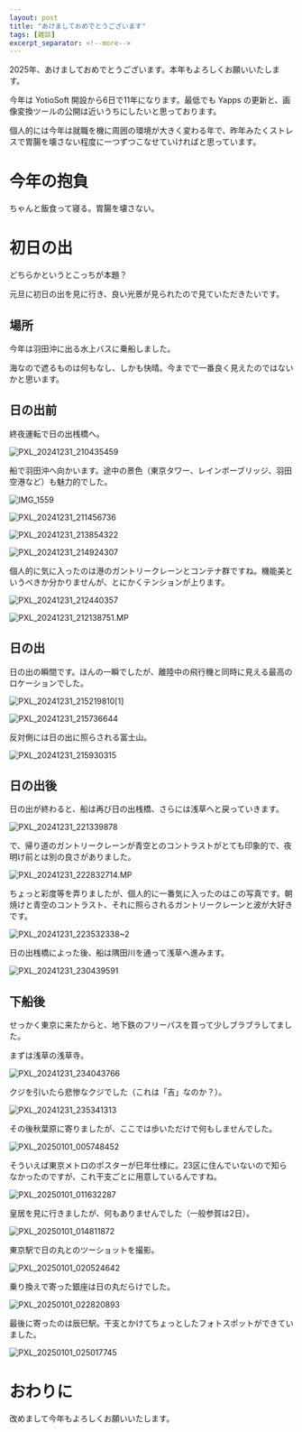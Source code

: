 ```yaml
---
layout: post
title: "あけましておめでとうございます"
tags: [雑談]
excerpt_separator: <!--more-->
---
```


2025年、あけましておめでとうございます。本年もよろしくお願いいたします。

今年は YotioSoft 開設から6日で11年になります。最低でも Yapps の更新と、画像変換ツールの公開は近いうちにしたいと思っております。

個人的には今年は就職を機に周囲の環境が大きく変わる年で、昨年みたくストレスで胃腸を壊さない程度に一つずつこなせていければと思っています。

<!--more-->

# 今年の抱負

ちゃんと飯食って寝る。胃腸を壊さない。

# 初日の出

どちらかというとこっちが本題？

元旦に初日の出を見に行き、良い光景が見られたので見ていただきたいです。

## 場所

今年は羽田沖に出る水上バスに乗船しました。

海なので遮るものは何もなし、しかも快晴。今までで一番良く見えたのではないかと思います。

## 日の出前

終夜運転で日の出桟橋へ。

![PXL_20241231_210435459](../../../assets/img/post/2025-01-03-new-year/PXL_20241231_210435459.webp)

船で羽田沖へ向かいます。途中の景色（東京タワー、レインボーブリッジ、羽田空港など）も魅力的でした。

![IMG_1559](../../../assets/img/post/2025-01-03-new-year/IMG_1559.webp)

![PXL_20241231_211456736](../../../assets/img/post/2025-01-03-new-year/PXL_20241231_211456736.webp)

![PXL_20241231_213854322](../../../assets/img/post/2025-01-03-new-year/PXL_20241231_213854322.webp)

![PXL_20241231_214924307](../../../assets/img/post/2025-01-03-new-year/PXL_20241231_214924307.webp)

個人的に気に入ったのは港のガントリークレーンとコンテナ群ですね。機能美というべきか分かりませんが、とにかくテンションが上ります。

![PXL_20241231_212440357](../../../assets/img/post/2025-01-03-new-year/PXL_20241231_212440357.webp)

![PXL_20241231_212138751.MP](../../../assets/img/post/2025-01-03-new-year/PXL_20241231_212138751.MP.webp)

## 日の出

日の出の瞬間です。ほんの一瞬でしたが、離陸中の飛行機と同時に見える最高のロケーションでした。

![PXL_20241231_215219810[1]](../../../assets/img/post/2025-01-03-new-year/PXL_20241231_215219810[1].webp)

![PXL_20241231_215736644](../../../assets/img/post/2025-01-03-new-year/PXL_20241231_215736644.webp)

反対側には日の出に照らされる富士山。

![PXL_20241231_215930315](../../../assets/img/post/2025-01-03-new-year/PXL_20241231_215930315.webp)

## 日の出後

日の出が終わると、船は再び日の出桟橋、さらには浅草へと戻っていきます。

![PXL_20241231_221339878](../../../assets/img/post/2025-01-03-new-year/PXL_20241231_221339878.webp)

で、帰り道のガントリークレーンが青空とのコントラストがとても印象的で、夜明け前とは別の良さがありました。

![PXL_20241231_222832714.MP](../../../assets/img/post/2025-01-03-new-year/PXL_20241231_222832714.MP.webp)

ちょっと彩度等を弄りましたが、個人的に一番気に入ったのはこの写真です。朝焼けと青空のコントラスト、それに照らされるガントリークレーンと波が大好きです。

![PXL_20241231_223532338~2](../../../assets/img/post/2025-01-03-new-year/PXL_20241231_2235323382.webp)

日の出桟橋によった後、船は隅田川を通って浅草へ進みます。

![PXL_20241231_230439591](../../../assets/img/post/2025-01-03-new-year/PXL_20241231_230439591.webp)

## 下船後

せっかく東京に来たからと、地下鉄のフリーパスを買って少しブラブラしてました。

まずは浅草の浅草寺。

![PXL_20241231_234043766](../../../assets/img/post/2025-01-03-new-year/PXL_20241231_234043766.webp)

クジを引いたら悲惨なクジでした（これは「吉」なのか？）。

![PXL_20241231_235341313](../../../assets/img/post/2025-01-03-new-year/PXL_20241231_235341313.webp)

その後秋葉原に寄りましたが、ここでは歩いただけで何もしませんでした。

![PXL_20250101_005748452](../../../assets/img/post/2025-01-03-new-year/PXL_20250101_005748452.webp)

そういえば東京メトロのポスターが巳年仕様に。23区に住んでいないので知らなかったのですが、これ干支ごとに用意しているんですね。

![PXL_20250101_011632287](../../../assets/img/post/2025-01-03-new-year/PXL_20250101_011632287.webp)

皇居を見に行きましたが、何もありませんでした（一般参賀は2日）。

![PXL_20250101_014811872](../../../assets/img/post/2025-01-03-new-year/PXL_20250101_014811872.webp)

東京駅で日の丸とのツーショットを撮影。

![PXL_20250101_020524642](../../../assets/img/post/2025-01-03-new-year/PXL_20250101_020524642.webp)

乗り換えで寄った銀座は日の丸だらけでした。

![PXL_20250101_022820893](../../../assets/img/post/2025-01-03-new-year/PXL_20250101_022820893.webp)

最後に寄ったのは辰巳駅。干支とかけてちょっとしたフォトスポットができていました。

![PXL_20250101_025017745](../../../assets/img/post/2025-01-03-new-year/PXL_20250101_025017745.webp)

# おわりに

改めまして今年もよろしくお願いいたします。
